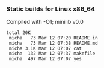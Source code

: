 ### Static builds for Linux x86_64

Compiled with -O1; minilib v0.0

```
total 20K
 micha   73 Mar 12 07:20 README.in
 micha   73 Mar 12 07:38 README.md
 micha 3.1K Mar 12 07:07 cat
 micha  132 Mar 12 07:37 makefile
 micha  497 Mar 12 07:07 yes
```
